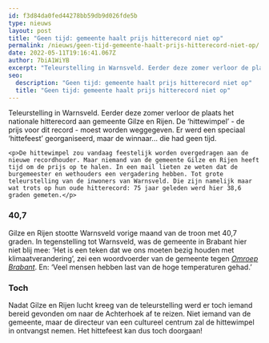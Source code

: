 ```yaml
---
id: f3d84da0fed44278bb59db9d026fde5b
type: nieuws
layout: post
title: "Geen tijd: gemeente haalt prijs hitterecord niet op"
permalink: /nieuws/geen-tijd-gemeente-haalt-prijs-hitterecord-niet-op/
date: 2022-05-11T19:16:41.067Z
author: 7biA1WiYB
excerpt: "Teleurstelling in Warnsveld. Eerder deze zomer verloor de plaats het nationale hitterecord aan gemeente Gilze en Rijen. De ‘hittewimpel’ - de prijs voor dit record - moest worden weggegeven. Er werd een speciaal ‘hittefeest’ georganiseerd, maar de winnaar... die had geen tijd.  "
seo:
  description: "Geen tijd: gemeente haalt prijs hitterecord niet op"
  title: "Geen tijd: gemeente haalt prijs hitterecord niet op"
---
```

Teleurstelling in Warnsveld. Eerder deze zomer verloor de plaats het nationale hitterecord aan gemeente Gilze en Rijen. De ‘hittewimpel’ - de prijs voor dit record - moest worden weggegeven. Er werd een speciaal ‘hittefeest’ georganiseerd, maar de winnaar... die had geen tijd.  

    <p>De hittewimpel zou vandaag feestelijk worden overgedragen aan de nieuwe recordhouder. Maar niemand van de gemeente Gilze en Rijen heeft tijd om de prijs op te halen. In een mail lieten ze weten dat de burgemeester en wethouders een vergadering hebben. Tot grote teleurstelling van de inwoners van Warnsveld. Die zijn namelijk maar wat trots op hun oude hitterecord: 75 jaar geleden werd hier 38,6 graden gemeten.</p>
<h3>40,7</h3>
<p>Gilze en Rijen stootte Warnsveld vorige maand van de troon met 40,7 graden. In tegenstelling tot Warnsveld, was de gemeente in Brabant hier niet blij mee: ‘Het is een teken dat we ons moeten bezig houden met klimaatverandering’, zei een woordvoerder van de gemeente tegen <em><a href="https://www.omroepbrabant.nl/nieuws/3055672/Gilze-Rijen-wil-wimpel-die-bij-hitterecord-hoort-niet-ophalen-daarom-doet-Omroep-Brabant-dat">Omroep Brabant</a></em>. En: ‘Veel mensen hebben last van de hoge temperaturen gehad.’</p>
<h3>Toch</h3>
<p>Nadat Gilze en Rijen lucht kreeg van de teleurstelling werd er toch iemand bereid gevonden om naar de Achterhoek af te reizen. Niet iemand van de gemeente, maar de directeur van een cultureel centrum zal de hittewimpel in ontvangst nemen. Het hittefeest kan dus toch doorgaan!</p>  
